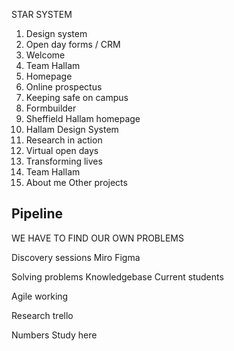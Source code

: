 STAR SYSTEM

1. Design system
2. Open day forms / CRM
3. Welcome
4. Team Hallam
5. Homepage
6. Online prospectus
7. Keeping safe on campus
8. Formbuilder
9. Sheffield Hallam homepage
10. Hallam Design System
11. Research in action
12. Virtual open days
13. Transforming lives
14. Team Hallam
15. About me
Other projects

Pipeline
- 


WE HAVE TO FIND OUR OWN PROBLEMS

Discovery sessions
Miro
Figma

Solving problems
Knowledgebase
Current students

Agile working

Research trello

Numbers
Study here

